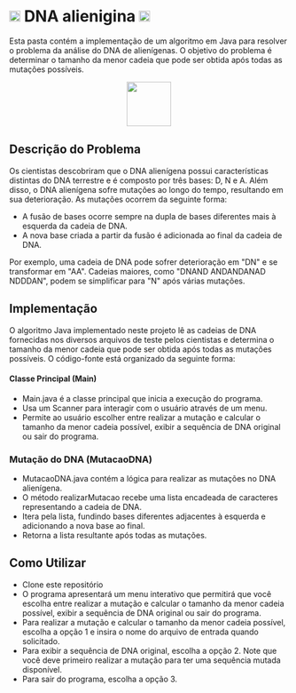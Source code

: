 # <img width=20 src="https://static.vecteezy.com/system/resources/previews/015/280/601/original/hand-drawn-genes-and-dna-illustration-png.png"> DNA alienigina <img width=20 src="https://static.vecteezy.com/system/resources/previews/015/280/601/original/hand-drawn-genes-and-dna-illustration-png.png">


Esta pasta contém a implementação de um algoritmo em Java para resolver o problema da análise do DNA de alienígenas. O objetivo do problema é determinar o tamanho da menor cadeia que pode ser obtida após todas as mutações possíveis.

<div align="center">
<img width=80 src="https://media1.giphy.com/media/TfARDpUutt1W2jgDBY/200w.gif?cid=6c09b9521dunvclng2szhkyn0659jn50snjgh4fl7him5jzk&ep=v1_gifs_search&rid=200w.gif&ct=s">
</div>

## Descrição do Problema
Os cientistas descobriram que o DNA alienígena possui características distintas do DNA terrestre e é composto por três bases: D, N e A. Além disso, o DNA alienígena sofre mutações ao longo do tempo, resultando em sua deterioração. As mutações ocorrem da seguinte forma:

- A fusão de bases ocorre sempre na dupla de bases diferentes mais à esquerda da cadeia de DNA.
- A nova base criada a partir da fusão é adicionada ao final da cadeia de DNA.

Por exemplo, uma cadeia de DNA pode sofrer deterioração em "DN" e se transformar em "AA". Cadeias maiores, como "DNAND ANDANDANAD NDDDAN", podem se simplificar para "N" após várias mutações.


## Implementação
O algoritmo Java implementado neste projeto lê as cadeias de DNA fornecidas nos diversos arquivos de teste pelos cientistas e determina o tamanho da menor cadeia que pode ser obtida após todas as mutações possíveis. O código-fonte está organizado da seguinte forma:

#### Classe Principal (Main)
- Main.java é a classe principal que inicia a execução do programa.
- Usa um Scanner para interagir com o usuário através de um menu.
- Permite ao usuário escolher entre realizar a mutação e calcular o tamanho da menor cadeia possível, exibir a sequência de DNA original ou sair do programa.

### Mutação do DNA (MutacaoDNA)
- MutacaoDNA.java contém a lógica para realizar as mutações no DNA alienígena.
- O método realizarMutacao recebe uma lista encadeada de caracteres representando a cadeia de DNA.
- Itera pela lista, fundindo bases diferentes adjacentes à esquerda e adicionando a nova base ao final.
- Retorna a lista resultante após todas as mutações.

## Como Utilizar
- Clone este repositório
- O programa apresentará um menu interativo que permitirá que você escolha entre realizar a mutação e calcular o tamanho da menor cadeia possível, exibir a sequência de DNA original ou sair do programa.
- Para realizar a mutação e calcular o tamanho da menor cadeia possível, escolha a opção 1 e insira o nome do arquivo de entrada quando solicitado.
- Para exibir a sequência de DNA original, escolha a opção 2. Note que você deve primeiro realizar a mutação para ter uma sequência mutada disponível.
- Para sair do programa, escolha a opção 3.
